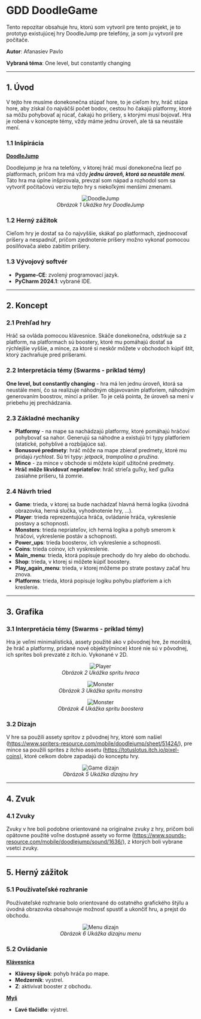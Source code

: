 # **GDD DoodleGame**

Tento repozitar obsahuje hru, ktorú som vytvoril pre tento projekt, je to prototyp existujúcej hry DoodleJump pre telefóny, ja som ju vytvoril pre počítače.

**Autor**: Afanasiev Pavlo

**Vybraná téma**: One level, but constantly changing

---
## **1. Úvod**
V tejto hre musíme donekonečna stúpať hore, to je cieľom hry, hráč stúpa hore, aby získal čo najväčší počet bodov, cestou ho čakajú platformy, ktoré sa môžu pohybovať aj rúcať, čakajú ho príšery, s ktorými musí bojovať. Hra je robená v koncepte témy, vždy máme jednu úroveň, ale tá sa neustále mení.

### **1.1 Inšpirácia**
<ins>**DoodleJump**</ins>

Doodlejump je hra na telefóny, v ktorej hráč musí donekonečna liezť po platformach, pričom hra má vždy ***jednu úroveň, ktorá sa neustále mení***. Táto hra ma úplne inšpirovala, prevzal som nápad a rozhodol som sa vytvoriť počítačovú verziu tejto hry s niekoľkými menšími zmenami.

<p align="center">
  <img src="https://github.com/geniuusxgod/doodlegame/blob/master/Doodle-Jump.jpg" alt="DoodleJump">
  <br>
  <em>Obrázok 1 Ukážka hry DoodleJump</em>
</p>

### **1.2 Herný zážitok**
Cieľom hry je dostať sa čo najvyššie, skákať po platformach, zjednocovať príšery a nespadnúť, pričom zjednotenie príšery možno vykonať pomocou posilňovača alebo zabitím príšery.

### **1.3 Vývojový softvér**
- **Pygame-CE**: zvolený programovací jazyk.
- **PyCharm 2024.1**: vybrané IDE.

---
## **2. Koncept**

### **2.1 Prehľad hry**
Hráč sa ovláda pomocou klávesnice. Skáče donekonečna, odstrkuje sa z platform, na platformach sú boostery, ktoré mu pomáhajú dostať sa rýchlejšie vyššie, a mince, za ktoré si neskôr môžete v obchodoch kúpiť štít, ktorý zachraňuje pred príšerami.

### **2.2 Interpretácia témy (Swarms - príklad témy)**
**One level, but constantly changing** - hra má len jednu úroveň, ktorá sa neustále mení, čo sa realizuje náhodným objavovaním platforiem, náhodným generovaním boostrov, mincí a príšer. To je celá pointa, že úroveň sa mení v priebehu jej prechádzania.

### **2.3 Základné mechaniky**
- **Platformy** - na mape sa nachádzajú platformy, ktoré pomáhajú hráčovi pohybovať sa nahor. Generujú sa náhodne a existujú tri typy platforiem (statické, pohyblivé a rozbíjajúce sa).
- **Bonusové predmety**: hráč môže na mape zbierať predmety, ktoré mu pridajú *rychlost*. Sú tri typy: *jetpack, trampolína a pružina*.
- **Mince** - za mince v obchode si môžete kúpiť užitočné predmety.
- **Hráč môže likvidovať nepriateľov**: hráč strieľa guľky, keď guľka zasiahne príšeru, tá zomrie.

### **2.4 Návrh tried**
- **Game**: trieda, v ktorej sa bude nachádzať hlavná herná logika (úvodná obrazovka, herná slučka, vyhodnotenie hry, ...).
- **Player**: trieda reprezentujúca hráča, ovládanie hráča, vykreslenie postavy a schopnosti.
- **Monsters**: trieda nepriateľov, ich herná logika a pohyb smerom k hráčovi, vykreslenie postáv a schopnosti.
- **Power_ups**: trieda boosterov, ich vykreslenie a schopnosti.
- **Coins**: trieda coinov, ich vyskreslenie.
- **Main_menu**: trieda, ktorá popisuje prechody do hry alebo do obchodu.
- **Shop**: trieda, v ktorej si môžete kúpiť boostery.
- **Play_again_menu**: trieda, v ktorej môžeme po strate postavy začať hru znova.
- **Platforms**: trieda, ktorá popisuje logiku pohybu platforiem a ich kreslenie.

---
## **3. Grafika**

### **3.1 Interpretácia témy (Swarms - príklad témy)**
Hra je veľmi minimalistická, assety použité ako v pôvodnej hre, že monštrá, že hráč a platformy, pridané nové objekty(mince) ktoré nie sú v pôvodnej, ich sprites boli prevzaté z itch.io. Vykonané v 2D. 

<p align="center">
  <img src="https://github.com/geniuusxgod/doodlegame/blob/master/assets/player/right.png" alt="Player">
  <br>
  <em>Obrázok 2 Ukážka spritu hraca</em>
</p>

<p align="center">
  <img src="https://github.com/geniuusxgod/doodlegame/blob/master/monster.png" alt="Monster">
  <br>
  <em>Obrázok 3 Ukážka spritu monstra</em>
</p>

<p align="center">
  <img src="https://github.com/geniuusxgod/doodlegame/blob/master/booster.png" alt="Monster">
  <br>
  <em>Obrázok 4 Ukážka spritu boostera</em>
</p>

### **3.2 Dizajn**
V hre sa použili assety spritov z pôvodnej hry, ktoré som našiel (https://www.spriters-resource.com/mobile/doodlejump/sheet/51424/), pre mince sa použili sprites z itchio assetu (https://totuslotus.itch.io/pixel-coins), ktoré celkom dobre zapadajú do konceptu hry.

<p align="center">
  <img src="https://github.com/geniuusxgod/doodlegame/blob/master/game.png" alt="Game dizajn">
  <br>
  <em>Obrázok 5 Ukážka dizajnu hry</em>
</p>

---
## **4. Zvuk**

### **4.1 Zvuky**
Zvuky v hre boli podobne orientované na originalne zvuky z hry, pričom boli opätovne použité voľne dostupné assety vo forme (https://www.sounds-resource.com/mobile/doodlejump/sound/1636/), z ktorých boli vybrane vsetci zvuky.

---
## **5. Herný zážitok**

### **5.1 Používateľské rozhranie**
Používateľské rozhranie bolo orientované do ostatného grafického štýlu a úvodná obrazovka obsahovuje možnosť spustiť a ukončiť hru, a prejst do obchodu.

<p align="center">
  <img src="https://github.com/geniuusxgod/doodlegame/blob/master/menu.png" alt="Menu dizajn">
  <br>
  <em>Obrázok 6 Ukážka dizajnu menu</em>
</p>

### **5.2 Ovládanie**
<ins>**Klávesnica**</ins>
- **Klávesy šípok**: pohyb hráča po mape.
- **Medzernik**: vystrel.
- **Z**: aktivivat booster z obchodu.

<ins>**Myš**</ins> 
- **Ľavé tlačidlo**: výstrel.
